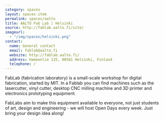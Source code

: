 ```yaml
---
category: spaces
layout: spaces-item
permalink: spaces/aalto
title: AALTO Fab Lab | Helsinki
source: http://fablab.aalto.fi/site/
imageurl: 
  - "/img/spaces/helsinki.png"
contact:
  name: General contact
  email: fablab@aalto.fi
  website: http://fablab.aalto.fi/
  address: Hameentie 135, 00561 Helsinki, Finland
  telephone: /
---
```


FabLab (fabrication laboratory) is a small-scale workshop for digital fabrication, started by MIT. In a Fablab you can find machines such as the lasercutter, vinyl cutter, desktop CNC milling machine and 3D printer and electronics prototyping equipment.

FabLabs aim to make this equipment available to everyone, not just students of art, design and engineering - we will host Open Days every week. Just bring your design idea along!
